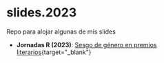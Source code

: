 # slides.2023

Repo para alojar algunas de mis slides

- **Jornadas R (2023)**: [Sesgo de género en premios literarios](https://perezp44.github.io/slides.2023/jornadasR_2023_barcelona/index.html){target="_blank"}
